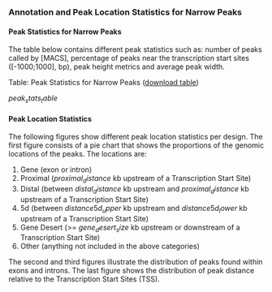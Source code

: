 ### Annotation and Peak Location Statistics for Narrow Peaks

#### Peak Statistics for Narrow Peaks

The table below contains different peak statistics such as: number of peaks called by [MACS], percentage of peaks near the transcription start sites ([-1000;1000], bp), peak height metrics and average peak width.

Table: Peak Statistics for Narrow Peaks ([download table](annotation/peak_stats.csv))

$peak_stats_table$


#### Peak Location Statistics

The following figures show different peak location statistics per design. The first figure consists of a pie chart that shows the proportions of the genomic locations of the peaks. The locations are:

1. Gene (exon or intron)
2. Proximal ($proximal_distance$ kb upstream of a Transcription Start Site)
3. Distal (between $distal_distance$ kb upstream and $proximal_distance$ kb upstream of a Transcription Start Site)
4. 5d (between $distance5d_upper$ kb upstream and $distance5d_lower$ kb upstream of a Transcription Start Site)
5. Gene Desert (>= $gene_desert_size$ kb upstream or downstream of a Transcription Start Site)
6. Other (anything not included in the above categories)

The second and third figures illustrate the distribution of peaks found within exons and introns. The last figure shows the distribution of peak distance relative to the Transcription Start Sites (TSS).

